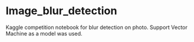 # Image_blur_detection
Kaggle competition notebook for blur detection on photo.
Support Vector Machine as a model was used.
